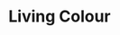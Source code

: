---
title: "Living Colour"
summary: "Living Colour is an American rock band from New York City, formed in 1984. Led by guitarist Vernon Reid, the bands lineup solidified in the mid-80's w/ Corey Glover , Will Calhoun and Muzz Skillings . Stylistically, the band's music is a creative fusion influenced by free jazz, funk, hard rock and heavy metal. Their lyrics range from the personal to the political, in some of the latter cases attacking Eurocentrism and racism in America. The band’s debut album, “Vivid,” was released in 1988 on Epic Records. The album reached #6 on the Billboard 200 Albums chart and was later certified double platinum by the RIAA. It featured “Cult of Personality,” a #13 hit on the Billboard 200 Singles chart as well as the Top 40 hit, “Glamour Boys.” “Cult of Personality” went on to earn the band their first Grammy Award for Best Hard Rock Performance. In 1990 the band's second full-length album, “Time's Up,” was released and reached #13 on the Billboard 200 while certifying gold. It won a Grammy Award for Best Hard Rock Album and featured guest appearances by Queen Latifah, Little Richard, Doug E. Fresh, and Maceo Parker. Living Colour released the 6-song EP, \"Biscuits\" which coincided with the inaugural Lollapalooza tour in the summer of 1991. Skillings left the band in the summer of 1992, replaced by session veteran and Sugarhill Records bass player Doug Wimbish. “Stain,” their third LP, was released in 1993 by Epic. Reaching #26 on the Billboard 200, the album had a much heavier and aggressive sound, containing elements of thrash metal and industrial music while receiving a Grammy nomination for 'Leave It Alone'. After a split in 1995, Living Colour returned in December 2000 and began recording “Collideøscope”. Released in 2003, the album featured aggressive lyrics, with many of the songs about the September 11 attacks. It also contained cover versions of AC/DC's “Back in Black” and The Beatles' “Tomorrow Never Knows.” Their first release on Megaforce Records, “The Chair in the Doorway,” was issued in 2009 and reached #159 on the Billboard 200 charged by the single 'Behind The Sun' In 2013, the band celebrated the 25th anniversary of 'Vivid' w/ a world tour crossing North and South Americas, Europe, and Japan, including the Soundwave festival in Australia. The root of Living Colour's next album, came from a performance of Robert Johnson's \"Preachin' Blues\" at the 100th Anniversary Birthday celebration at the legendary Apollo in New York City. Released on September 8, 2017, ‘Shade’ is the sound of a band coming to terms with its shadows and light,” says founder Vernon Reid. “From the blue pulpit of Robert Johnson to the mean red streets of Brooklyn... ‘Shade’ is the next chapter of a unique American journey.”"
image: "living-colour.jpg"
apple_music_artist_url: "https://music.apple.com/gb/artist/living-colour/517236"
wikipedia_url: "https://en.wikipedia.org/wiki/Living_Colour"
---